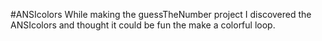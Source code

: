#ANSIcolors
While making the guessTheNumber project I discovered the ANSIcolors and thought it could be fun the make a colorful loop.
